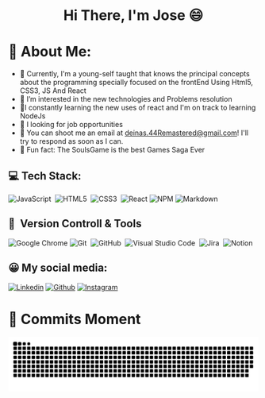<h1 align=center>Hi There, I'm Jose 😄</h1>

# 📝 About Me:

- 📄 Currently, I'm a young-self taught that knows the principal concepts about the programming specially focused on the frontEnd Using Html5, CSS3, JS And React
- 👀 I’m interested in the new technologies and Problems resolution
- 📏I constantly learning the new uses of react and I'm on track to learning NodeJs
- 👔 I looking for job opportunities
- 📧 You can shoot me an email at deinas.44Remastered@gmail.com! I'll try to respond as soon as I can.
- 🎸 Fun fact: The SoulsGame is the best Games Saga Ever 



## 💻 Tech Stack:
![JavaScript](https://img.shields.io/badge/javascript-%23323330.svg?style=for-the-badge&logo=javascript&logoColor=%23F7DF1E)&nbsp;
![HTML5](https://img.shields.io/badge/html5-%23E34F26.svg?style=for-the-badge&logo=html5&logoColor=white)&nbsp;
![CSS3](https://img.shields.io/badge/css3-%231572B6.svg?style=for-the-badge&logo=css3&logoColor=white)&nbsp;
![React](https://img.shields.io/badge/React-blue?style=for-the-badge&logo=react&logoColor=%2361DAFB)
![NPM](https://img.shields.io/badge/NPM-%23CB3837.svg?style=for-the-badge&logo=npm&logoColor=white)
![Markdown](https://img.shields.io/badge/markdown-%23000000.svg?style=for-the-badge&logo=markdown&logoColor=white)&nbsp;

## 🧰 &nbsp;Version Controll & Tools 

![Google Chrome](https://img.shields.io/badge/Google-orange?style=for-the-badge&logo=google%20chrome&logoColor=white&color=black)
![Git](https://img.shields.io/badge/git-%23F05033.svg?style=for-the-badge&logo=git&logoColor=white)&nbsp;
![GitHub](https://img.shields.io/badge/github-%23121011.svg?style=for-the-badge&logo=github&logoColor=white)&nbsp;
![Visual Studio Code](https://img.shields.io/badge/Visual%20Studio%20Code-0078d7.svg?style=for-the-badge&logo=visual-studio-code&logoColor=white)&nbsp;
![Jira](https://img.shields.io/badge/jira-%230A0FFF.svg?style=for-the-badge&logo=jira&logoColor=white)&nbsp;
![Notion](https://img.shields.io/badge/Notion-%23000000.svg?style=for-the-badge&logo=notion&logoColor=white)&nbsp;

## 😀 My social media:
<p>
  <a href="https://www.linkedin.com/in/jose-medina-ramoni/"><img alt="Linkedin" title="Jose Medina" src="https://img.shields.io/badge/LinkedIn-0077B5?style=for-the-badge&logo=linkedin&logoColor=white"></a>
  <a href="https://github.com/DeiNas77"><img alt="Github" title="Jose Medina" src="https://img.shields.io/badge/GitHub-100000?style=for-the-badge&logo=github&logoColor=white"></a>
  <a href="https://www.instagram.com/j0rdanw3bst3r/"><img alt="Instagram" title="Jose Medina" src="https://img.shields.io/badge/Instagram-E4405F?style=for-the-badge&logo=instagram&logoColor=white"></a>
 </p>

# 🐍 Commits Moment 

<div align="center">
  <a href="https://github.com/DeiNas77">
  <img src="https://github.com/1999AZZAR/1999AZZAR/blob/readme/resources/img/grid-snake.svg"
       alt="snake" /></a>
</div>
